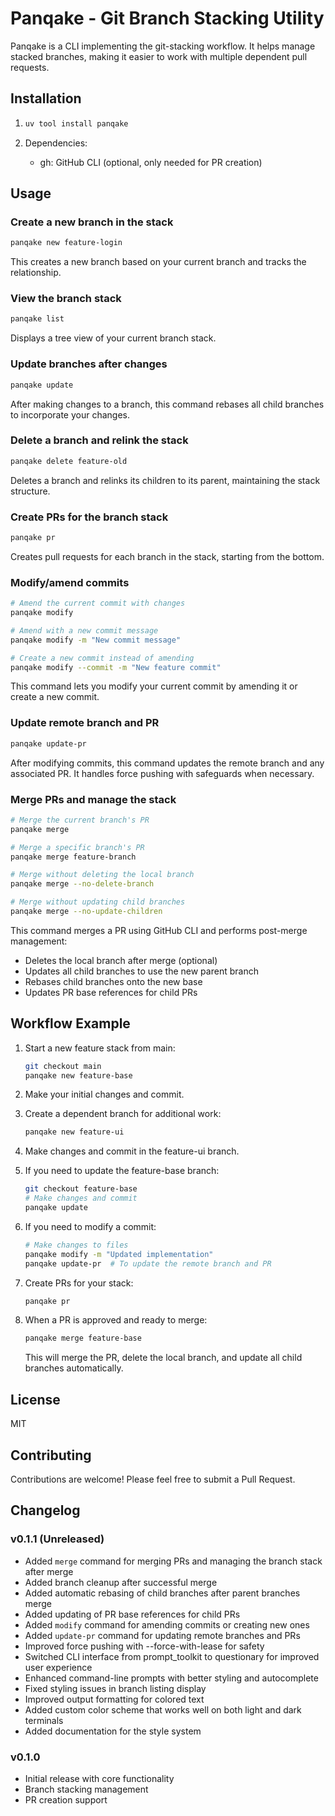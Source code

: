# Panqake - Git Branch Stacking Utility

Panqake is a CLI implementing the git-stacking workflow. It helps manage stacked branches, making it easier to work with multiple dependent pull requests.

## Installation

1. ```bash
   uv tool install panqake
   ```

2. Dependencies:
   - gh: GitHub CLI (optional, only needed for PR creation)

## Usage

### Create a new branch in the stack

```bash
panqake new feature-login
```

This creates a new branch based on your current branch and tracks the relationship.

### View the branch stack

```bash
panqake list
```

Displays a tree view of your current branch stack.

### Update branches after changes

```bash
panqake update
```

After making changes to a branch, this command rebases all child branches to incorporate your changes.

### Delete a branch and relink the stack

```bash
panqake delete feature-old
```

Deletes a branch and relinks its children to its parent, maintaining the stack structure.

### Create PRs for the branch stack

```bash
panqake pr
```

Creates pull requests for each branch in the stack, starting from the bottom.

### Modify/amend commits

```bash
# Amend the current commit with changes
panqake modify

# Amend with a new commit message
panqake modify -m "New commit message"

# Create a new commit instead of amending
panqake modify --commit -m "New feature commit"
```

This command lets you modify your current commit by amending it or create a new commit.

### Update remote branch and PR

```bash
panqake update-pr
```

After modifying commits, this command updates the remote branch and any associated PR. It handles force pushing with safeguards when necessary.

### Merge PRs and manage the stack

```bash
# Merge the current branch's PR
panqake merge

# Merge a specific branch's PR
panqake merge feature-branch

# Merge without deleting the local branch
panqake merge --no-delete-branch

# Merge without updating child branches
panqake merge --no-update-children
```

This command merges a PR using GitHub CLI and performs post-merge management:

- Deletes the local branch after merge (optional)
- Updates all child branches to use the new parent branch
- Rebases child branches onto the new base
- Updates PR base references for child PRs

## Workflow Example

1. Start a new feature stack from main:

   ```bash
   git checkout main
   panqake new feature-base
   ```

2. Make your initial changes and commit.

3. Create a dependent branch for additional work:

   ```bash
   panqake new feature-ui
   ```

4. Make changes and commit in the feature-ui branch.

5. If you need to update the feature-base branch:

   ```bash
   git checkout feature-base
   # Make changes and commit
   panqake update
   ```

6. If you need to modify a commit:

   ```bash
   # Make changes to files
   panqake modify -m "Updated implementation"
   panqake update-pr  # To update the remote branch and PR
   ```

7. Create PRs for your stack:

   ```bash
   panqake pr
   ```

8. When a PR is approved and ready to merge:
   ```bash
   panqake merge feature-base
   ```
   This will merge the PR, delete the local branch, and update all child branches automatically.

## License

MIT

## Contributing

Contributions are welcome! Please feel free to submit a Pull Request.

## Changelog

### v0.1.1 (Unreleased)

- Added `merge` command for merging PRs and managing the branch stack after merge
- Added branch cleanup after successful merge
- Added automatic rebasing of child branches after parent branches merge
- Added updating of PR base references for child PRs
- Added `modify` command for amending commits or creating new ones
- Added `update-pr` command for updating remote branches and PRs
- Improved force pushing with --force-with-lease for safety
- Switched CLI interface from prompt_toolkit to questionary for improved user experience
- Enhanced command-line prompts with better styling and autocomplete
- Fixed styling issues in branch listing display
- Improved output formatting for colored text
- Added custom color scheme that works well on both light and dark terminals
- Added documentation for the style system

### v0.1.0

- Initial release with core functionality
- Branch stacking management
- PR creation support
